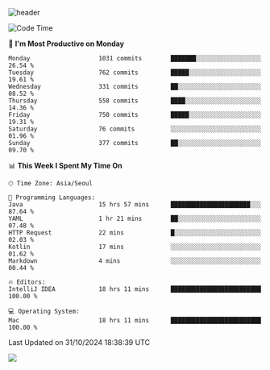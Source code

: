 ![header](https://capsule-render.vercel.app/api?type=Egg&color=timeAuto&height=300&section=header&text=PoPo&fontSize=90&animation=fadeIn)

  <!--START_SECTION:waka-->
![Code Time](http://img.shields.io/badge/Code%20Time-2%2C088%20hrs%204%20mins-blue)

📅 **I'm Most Productive on Monday** 

```text
Monday                   1031 commits        ███████░░░░░░░░░░░░░░░░░░   26.54 % 
Tuesday                  762 commits         █████░░░░░░░░░░░░░░░░░░░░   19.61 % 
Wednesday                331 commits         ██░░░░░░░░░░░░░░░░░░░░░░░   08.52 % 
Thursday                 558 commits         ████░░░░░░░░░░░░░░░░░░░░░   14.36 % 
Friday                   750 commits         █████░░░░░░░░░░░░░░░░░░░░   19.31 % 
Saturday                 76 commits          ░░░░░░░░░░░░░░░░░░░░░░░░░   01.96 % 
Sunday                   377 commits         ██░░░░░░░░░░░░░░░░░░░░░░░   09.70 % 
```


📊 **This Week I Spent My Time On** 

```text
🕑︎ Time Zone: Asia/Seoul

💬 Programming Languages: 
Java                     15 hrs 57 mins      ██████████████████████░░░   87.64 % 
YAML                     1 hr 21 mins        ██░░░░░░░░░░░░░░░░░░░░░░░   07.48 % 
HTTP Request             22 mins             █░░░░░░░░░░░░░░░░░░░░░░░░   02.03 % 
Kotlin                   17 mins             ░░░░░░░░░░░░░░░░░░░░░░░░░   01.62 % 
Markdown                 4 mins              ░░░░░░░░░░░░░░░░░░░░░░░░░   00.44 % 

🔥 Editors: 
IntelliJ IDEA            18 hrs 11 mins      █████████████████████████   100.00 % 

💻 Operating System: 
Mac                      18 hrs 11 mins      █████████████████████████   100.00 % 
```


 Last Updated on 31/10/2024 18:38:39 UTC
<!--END_SECTION:waka-->



<img src="https://capsule-render.vercel.app/api?type=Egg&color=timeAuto&height=300&section=footer&text=PoPo&fontSize=90&animation=fadeIn&reversal=true" />
